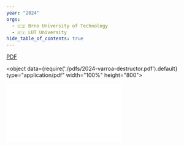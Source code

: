 ```yaml
---
year: "2024"
orgs:
  - 🇨🇿 Brno University of Technology
  - 🇫🇮 LUT University
hide_table_of_contents: true
---
```


[PDF](pdfs/2024-varroa-destructor.pdf)

<object data={require('./pdfs/2024-varroa-destructor.pdf').default} type="application/pdf" width="100%" height="800"></object>

![](pdfs/2024-varroa-destructor.pdf)
